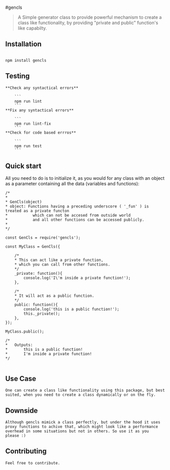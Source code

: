 #gencls 

>A Simple generator class to provide powerful mechanism to create a class like functionality, by providing "private and public" function's like capabilty.

## Installation

```

npm install gencls

```

## Testing

	**Check any syntactical errors**

		```
		npm run lint
		```
	**Fix any syntactical errors**

		```
		npm run lint-fix
		```
	**Check for code based errros**

		```
		npm run test
		```


## Quick start

All you need to do is to initialize it, as you would for any class with an object as a parameter containing all the data (variables and functions):
```
/*
*
* GenCls(object)
* object: Functions having a preceding underscore ( '_fun' ) is treated as a private functon 
*			which can not be accesed from outside world
*			and all other functions can be accessed publicly.
*
*/

const GenCls = require('gencls');

const MyClass = GenCls({
	
	/*
	* This can act like a private function, 
	* which you can call from other functions. 
	*/
	_private: function(){
		console.log('I\'m inside a private function!');
	},
	
	/*
	* It will act as a public function. 
	*/
	public: function(){ 
		console.log('this is a public function!');
		this._private();
	},
});

MyClass.public();

/*
*	Outputs:
*		this is a public function!
*		I'm inside a private function!
*/


```
## Use Case
	One can create a class like functionality using this package, but best
	suited, when you need to create a class dynamically or on the fly.

## Downside
	Although gencls mimick a class perfectly, but under the hood it uses
	proxy functions to achive that, which might look like a performance
	overhead in some situations but not in others. So use it as you 
	please :)
	
## Contributing
	Feel free to contribute.

